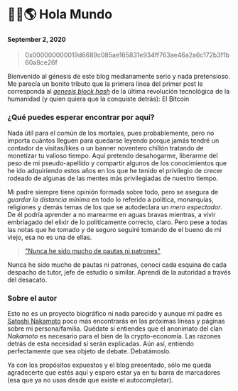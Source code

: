 # 👋🏻🌎 Hola Mundo
#### September 2, 2020

> 0x000000000019d6689c085ae165831e934ff763ae46a2a6c172b3f1b60a8ce26f

Bienvenido al génesis de este blog medianamente serio y nada pretensioso. Me parecía un bonito tributo que la primera línea del primer post le corresponda al [_genesis block hash_](https://en.bitcoin.it/wiki/Genesis_block) de la última revolución tecnológica de la humanidad (y quien quiera que la conquiste detrás): El ₿itcoin

### ¿Qué puedes esperar encontrar por aquí?

Nada útil para el común de los mortales, pues probablemente, pero no importa cuántos lleguen para quedarse leyendo porque jamás tendré un contador de visitas/likes o un banner noventero chillón tratando de monetizar tu valioso tiempo. Aquí pretendo desahogarme, liberarme del peso de mi pseudo-apellido y compartir algunos de los conocimientos que he ido adquiriendo estos años en los que he tenido el privilegio de crecer rodeado de algunas de las mentes más privilegiadas de nuestro tiempo.

Mi padre siempre tiene opinión formada sobre todo, pero se asegura de _guardar la distancia mínima_ en todo lo referido a política, monarquías, religiones y demás temas de los que se autodeclara un _mero espectador_. De él podría aprender a no marearme en aguas bravas mientras, a vivir embriagado del elixir de lo políticamente correcto, claro. Pero pese a todas las notas que he tomado y de seguro seguiré tomando de el bueno de mi viejo, esa no es una de ellas.

> ["Nunca he sido mucho de pautas ni patrones"](https://youtu.be/khjfGylu4d4?t=101)

Nunca he sido mucho de pautas ni patrones, conocí cada esquina de cada despacho de tutor, jefe de estudio o similar. Aprendí de la autoridad a través del desacato.

### Sobre el autor

Esto no es un proyecto biográfico ni nada parecido y aunque mi padre es [Satoshi Nakamoto](https://es.wikipedia.org/wiki/Satoshi_Nakamoto) poco más encontrarás en las próximas líneas y páginas sobre mi persona/familia. Quédate si entiendes que el anonimato del clan _Nakamoto_ es necesario para el bien de la crypto-economía. Las razones detrás de esta necesidad sí serán explicadas. Aún así, entiendo perfectamente que sea objeto de debate. Debatámoslo.

Ya con los propósitos expuestos y el blog presentado, sólo me queda agradecerte que estés aquí y espero estar ya en tu barra de marcadores (esa que ya no usas desde que existe el autocompletar).
